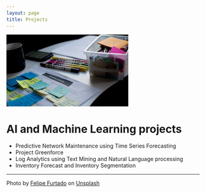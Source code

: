 ```yaml
---
layout: page
title: Projects
---
```

![Projects](/images/projects.jpg)

# AI and Machine Learning projects

* Predictive Network Maintenance using Time Series Forecasting
* Project Greenforce
* Log Analytics using Text Mining and Natural Language processing
* Inventory Forecast and Inventory Segmentation

---
Photo by <a href="https://unsplash.com/@furtado?utm_source=unsplash&utm_medium=referral&utm_content=creditCopyText">Felipe Furtado</a> on <a href="https://unsplash.com/s/photos/projects?utm_source=unsplash&utm_medium=referral&utm_content=creditCopyText">Unsplash</a>
